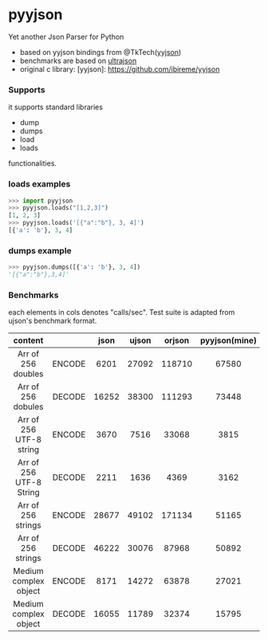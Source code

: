 # pyyjson

Yet another Json Parser for Python
- based on yyjson bindings from @TkTech([yyjson](https://github.com/ibireme/yyjson))
- benchmarks are based on [ultrajson](https://github.com/ultrajson/ultrajson)
- original c library: [yyjson]: https://github.com/ibireme/yyjson


### Supports
it supports standard libraries
- dump
- dumps
- load
- loads

functionalities.

### loads examples
```python
>>> import pyyjson
>>> pyyjson.loads("[1,2,3]")
[1, 2, 3]
>>> pyyjson.loads('[{"a":"b"}, 3, 4]')
[{'a': 'b'}, 3, 4]
```
### dumps example
```python
>>> pyyjson.dumps([{'a': 'b'}, 3, 4])
'[{"a":"b"},3,4]'
```

### Benchmarks
each elements in cols denotes "calls/sec". Test suite is adapted from ujson's benchmark format.

|         content         |        |  json | ujson | orjson | pyyjson(mine) |
|:-----------------------:|:------:|:-----:|:-----:|:------:|:-------------:|
|    Arr of 256 doubles   | ENCODE |  6201 | 27092 | 118710 |     67580     |
|    Arr of 256 dobules   | DECODE | 16252 | 38300 | 111293 |     73448     |
| Arr of 256 UTF-8 string | ENCODE |  3670 |  7516 |  33068 |      3815     |
| Arr of 256 UTF-8 String | DECODE |  2211 |  1636 |  4369  |      3162     |
|    Arr of 256 strings   | ENCODE | 28677 | 49102 | 171134 |     51165     |
|    Arr of 256 strings   | DECODE | 46222 | 30076 |  87968 |     50892     |
|  Medium complex object  | ENCODE |  8171 | 14272 |  63878 |     27021     |
|  Medium complex object  | DECODE | 16055 | 11789 |  32374 |     15795     |

